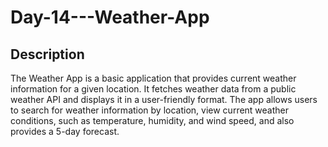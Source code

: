 # Day-14---Weather-App
## Description
The Weather App is a basic application that provides current weather information for a given location. It fetches weather data from a public weather API and displays it in a user-friendly format. The app allows users to search for weather information by location, view current weather conditions, such as temperature, humidity, and wind speed, and also provides a 5-day forecast.
